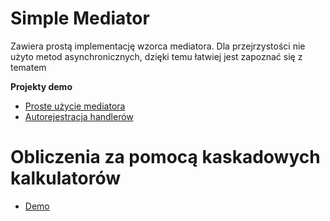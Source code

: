 # Simple Mediator
Zawiera prostą implementację wzorca mediatora. Dla przejrzystości nie użyto metod asynchronicznych, dzięki temu łatwiej jest zapoznać się z tematem

__Projekty demo__
* [Proste użycie mediatora](SimpleMediatorDemo/SimpleMediatorDemo/README.md)
* [Autorejestracja handlerów](SimpleMediatorDemo/Demo01_AutoRegisterMediatorHandlers/README.md)


# Obliczenia za pomocą kaskadowych kalkulatorów
* [Demo](ChainCalculations/README.md)